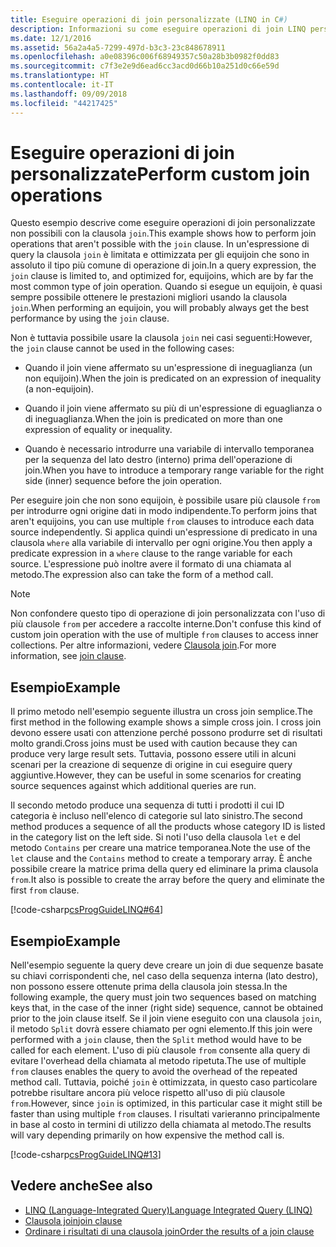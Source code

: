 ```yaml
---
title: Eseguire operazioni di join personalizzate (LINQ in C#)
description: Informazioni su come eseguire operazioni di join LINQ personalizzate in C#.
ms.date: 12/1/2016
ms.assetid: 56a2a4a5-7299-497d-b3c3-23c848678911
ms.openlocfilehash: a0e08396c006f68949357c50a28b3b0982f0dd83
ms.sourcegitcommit: c7f3e2e9d6ead6cc3acd0d66b10a251d0c66e59d
ms.translationtype: HT
ms.contentlocale: it-IT
ms.lasthandoff: 09/09/2018
ms.locfileid: "44217425"
---
```

# <a name="perform-custom-join-operations"></a><span data-ttu-id="02edf-103">Eseguire operazioni di join personalizzate</span><span class="sxs-lookup"><span data-stu-id="02edf-103">Perform custom join operations</span></span>

<span data-ttu-id="02edf-104">Questo esempio descrive come eseguire operazioni di join personalizzate non possibili con la clausola `join`.</span><span class="sxs-lookup"><span data-stu-id="02edf-104">This example shows how to perform join operations that aren't possible with the `join` clause.</span></span> <span data-ttu-id="02edf-105">In un'espressione di query la clausola `join` è limitata e ottimizzata per gli equijoin che sono in assoluto il tipo più comune di operazione di join.</span><span class="sxs-lookup"><span data-stu-id="02edf-105">In a query expression, the `join` clause is limited to, and optimized for, equijoins, which are by far the most common type of join operation.</span></span> <span data-ttu-id="02edf-106">Quando si esegue un equijoin, è quasi sempre possibile ottenere le prestazioni migliori usando la clausola `join`.</span><span class="sxs-lookup"><span data-stu-id="02edf-106">When performing an equijoin, you will probably always get the best performance by using the `join` clause.</span></span>

<span data-ttu-id="02edf-107">Non è tuttavia possibile usare la clausola `join` nei casi seguenti:</span><span class="sxs-lookup"><span data-stu-id="02edf-107">However, the `join` clause cannot be used in the following cases:</span></span>

- <span data-ttu-id="02edf-108">Quando il join viene affermato su un'espressione di ineguaglianza (un non equijoin).</span><span class="sxs-lookup"><span data-stu-id="02edf-108">When the join is predicated on an expression of inequality (a non-equijoin).</span></span>

- <span data-ttu-id="02edf-109">Quando il join viene affermato su più di un'espressione di eguaglianza o di ineguaglianza.</span><span class="sxs-lookup"><span data-stu-id="02edf-109">When the join is predicated on more than one expression of equality or inequality.</span></span>

- <span data-ttu-id="02edf-110">Quando è necessario introdurre una variabile di intervallo temporanea per la sequenza del lato destro (interno) prima dell'operazione di join.</span><span class="sxs-lookup"><span data-stu-id="02edf-110">When you have to introduce a temporary range variable for the right side (inner) sequence before the join operation.</span></span>

 <span data-ttu-id="02edf-111">Per eseguire join che non sono equijoin, è possibile usare più clausole `from` per introdurre ogni origine dati in modo indipendente.</span><span class="sxs-lookup"><span data-stu-id="02edf-111">To perform joins that aren't equijoins, you can use multiple `from` clauses to introduce each data source independently.</span></span> <span data-ttu-id="02edf-112">Si applica quindi un'espressione di predicato in una clausola `where` alla variabile di intervallo per ogni origine.</span><span class="sxs-lookup"><span data-stu-id="02edf-112">You then apply a predicate expression in a `where` clause to the range variable for each source.</span></span> <span data-ttu-id="02edf-113">L'espressione può inoltre avere il formato di una chiamata al metodo.</span><span class="sxs-lookup"><span data-stu-id="02edf-113">The expression also can take the form of a method call.</span></span>

> [!NOTE]
> <span data-ttu-id="02edf-114">Non confondere questo tipo di operazione di join personalizzata con l'uso di più clausole `from` per accedere a raccolte interne.</span><span class="sxs-lookup"><span data-stu-id="02edf-114">Don't confuse this kind of custom join operation with the use of multiple `from` clauses to access inner collections.</span></span> <span data-ttu-id="02edf-115">Per altre informazioni, vedere [Clausola join](../language-reference/keywords/join-clause.md).</span><span class="sxs-lookup"><span data-stu-id="02edf-115">For more information, see [join clause](../language-reference/keywords/join-clause.md).</span></span>

## <a name="example"></a><span data-ttu-id="02edf-116">Esempio</span><span class="sxs-lookup"><span data-stu-id="02edf-116">Example</span></span>

<span data-ttu-id="02edf-117">Il primo metodo nell'esempio seguente illustra un cross join semplice.</span><span class="sxs-lookup"><span data-stu-id="02edf-117">The first method in the following example shows a simple cross join.</span></span> <span data-ttu-id="02edf-118">I cross join devono essere usati con attenzione perché possono produrre set di risultati molto grandi.</span><span class="sxs-lookup"><span data-stu-id="02edf-118">Cross joins must be used with caution because they can produce very large result sets.</span></span> <span data-ttu-id="02edf-119">Tuttavia, possono essere utili in alcuni scenari per la creazione di sequenze di origine in cui eseguire query aggiuntive.</span><span class="sxs-lookup"><span data-stu-id="02edf-119">However, they can be useful in some scenarios for creating source sequences against which additional queries are run.</span></span>

<span data-ttu-id="02edf-120">Il secondo metodo produce una sequenza di tutti i prodotti il cui ID categoria è incluso nell'elenco di categorie sul lato sinistro.</span><span class="sxs-lookup"><span data-stu-id="02edf-120">The second method produces a sequence of all the products whose category ID is listed in the category list on the left side.</span></span> <span data-ttu-id="02edf-121">Si noti l'uso della clausola `let` e del metodo `Contains` per creare una matrice temporanea.</span><span class="sxs-lookup"><span data-stu-id="02edf-121">Note the use of the `let` clause and the `Contains` method to create a temporary array.</span></span> <span data-ttu-id="02edf-122">È anche possibile creare la matrice prima della query ed eliminare la prima clausola `from`.</span><span class="sxs-lookup"><span data-stu-id="02edf-122">It also is possible to create the array before the query and eliminate the first `from` clause.</span></span>

[!code-csharp[csProgGuideLINQ#64](~/samples/snippets/csharp/concepts/linq/how-to-perform-custom-join-operations_1.cs)]

## <a name="example"></a><span data-ttu-id="02edf-123">Esempio</span><span class="sxs-lookup"><span data-stu-id="02edf-123">Example</span></span>

<span data-ttu-id="02edf-124">Nell'esempio seguente la query deve creare un join di due sequenze basate su chiavi corrispondenti che, nel caso della sequenza interna (lato destro), non possono essere ottenute prima della clausola join stessa.</span><span class="sxs-lookup"><span data-stu-id="02edf-124">In the following example, the query must join two sequences based on matching keys that, in the case of the inner (right side) sequence, cannot be obtained prior to the join clause itself.</span></span> <span data-ttu-id="02edf-125">Se il join viene eseguito con una clausola `join`, il metodo `Split` dovrà essere chiamato per ogni elemento.</span><span class="sxs-lookup"><span data-stu-id="02edf-125">If this join were performed with a `join` clause, then the `Split` method would have to be called for each element.</span></span> <span data-ttu-id="02edf-126">L'uso di più clausole `from` consente alla query di evitare l'overhead della chiamata al metodo ripetuta.</span><span class="sxs-lookup"><span data-stu-id="02edf-126">The use of multiple `from` clauses enables the query to avoid the overhead of the repeated method call.</span></span> <span data-ttu-id="02edf-127">Tuttavia, poiché `join` è ottimizzata, in questo caso particolare potrebbe risultare ancora più veloce rispetto all'uso di più clausole `from`.</span><span class="sxs-lookup"><span data-stu-id="02edf-127">However, since `join` is optimized, in this particular case it might still be faster than using multiple `from` clauses.</span></span> <span data-ttu-id="02edf-128">I risultati varieranno principalmente in base al costo in termini di utilizzo della chiamata al metodo.</span><span class="sxs-lookup"><span data-stu-id="02edf-128">The results will vary depending primarily on how expensive the method call is.</span></span>

[!code-csharp[csProgGuideLINQ#13](~/samples/snippets/csharp/concepts/linq/how-to-perform-custom-join-operations_2.cs)]

## <a name="see-also"></a><span data-ttu-id="02edf-129">Vedere anche</span><span class="sxs-lookup"><span data-stu-id="02edf-129">See also</span></span>

- [<span data-ttu-id="02edf-130">LINQ (Language-Integrated Query)</span><span class="sxs-lookup"><span data-stu-id="02edf-130">Language Integrated Query (LINQ)</span></span>](index.md)  
- [<span data-ttu-id="02edf-131">Clausola join</span><span class="sxs-lookup"><span data-stu-id="02edf-131">join clause</span></span>](../language-reference/keywords/join-clause.md)  
- [<span data-ttu-id="02edf-132">Ordinare i risultati di una clausola join</span><span class="sxs-lookup"><span data-stu-id="02edf-132">Order the results of a join clause</span></span>](order-the-results-of-a-join-clause.md)  